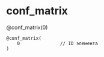 <!--
link: ./conf_matrix.css

@conf_matrix

<div class="cm-container">
    <h1>Multiclass Confusion Matrix</h1>
    <p class="subtitle">One-vs-All Approach</p>
    
    <div class="matrices-container">
        <div class="matrix-section">
            <div class="matrix-title">Multiclass Confusion Matrix (5×5)</div>
            <div id="multiclassMatrix@0" class="matrix multiclass-matrix"></div>
        </div>

        <div class="matrix-section">
            <div class="matrix-title">Binary Confusion Matrix</div>
            <div id="binaryMatrix@0" class="matrix binary-matrix"></div>
            <div class="controls">
                <label for="classSelect@0">Выберите позитивный класс: </label>
                <select id="classSelect@0" class="class-selector">
                    <option value="0">Class 1</option>
                    <option value="1">Class 2</option>
                    <option value="2">Class 3</option>
                    <option value="3">Class 4</option>
                    <option value="4">Class 5</option>
                </select>
            </div>
        </div>
    </div>
</div>

<script>
    // Пример данных для многоклассовой матрицы ошибок 5×5
    const confusionMatrix = [
        [85, 2, 3, 1, 4],
        [3, 78, 5, 2, 2],
        [1, 4, 82, 3, 0],
        [2, 1, 2, 88, 2],
        [0, 3, 1, 1, 89]
    ];

    const classNames = ['Class 1', 'Class 2', 'Class 3', 'Class 4', 'Class 5'];
    let currentClass = 0;

    function createMulticlassMatrix() {
        const container = document.getElementById('multiclassMatrix@0');
        container.innerHTML = '';

        // Заголовок "Prediction"
        const predictionHeader = document.createElement('div');
        predictionHeader.className = 'cell header-cell';
        predictionHeader.style.gridColumn = '3 / -1';
        predictionHeader.style.gridRow = '1';
        predictionHeader.textContent = 'Prediction';
        container.appendChild(predictionHeader);

        // Заголовки столбцов классов
        for (let i = 0; i < 5; i++) {
            const header = document.createElement('div');
            header.className = 'cell header-cell class-header';
            header.style.gridColumn = i + 3;
            header.style.gridRow = '2';
            header.textContent = classNames[i];
            container.appendChild(header);
        }

        // Заголовок "Actual"
        const actualHeader = document.createElement('div');
        actualHeader.className = 'cell header-cell';
        actualHeader.style.gridColumn = '1';
        actualHeader.style.gridRow = '3 / -1';
        actualHeader.style.writingMode = 'vertical-rl';
        actualHeader.style.textOrientation = 'mixed';
        actualHeader.textContent = 'Actual';
        container.appendChild(actualHeader);

        // Заголовки строк классов
        for (let i = 0; i < 5; i++) {
            const header = document.createElement('div');
            header.className = 'cell header-cell class-header';
            header.style.gridColumn = '2';
            header.style.gridRow = i + 3;
            header.textContent = classNames[i];
            container.appendChild(header);
        }

        // Данные матрицы
        for (let i = 0; i < 5; i++) {
            for (let j = 0; j < 5; j++) {
                const cell = document.createElement('div');
                cell.className = 'cell data-cell';
                // Выделяем зеленым только диагональный элемент текущего выбранного класса
                if (i === j && i === currentClass) {
                    cell.classList.add('current-class-diagonal');
                }
                cell.style.gridColumn = j + 3;
                cell.style.gridRow = i + 3;
                cell.textContent = confusionMatrix[i][j];
                cell.dataset.row = i;
                cell.dataset.col = j;
                container.appendChild(cell);
            }
        }
    }

    function createBinaryMatrix() {
        const container = document.getElementById('binaryMatrix@0');
        container.innerHTML = '';

        // Заголовок "Prediction"
        const predictionHeader = document.createElement('div');
        predictionHeader.className = 'cell header-cell';
        predictionHeader.style.gridColumn = '4 / -1';
        predictionHeader.style.gridRow = '1';
        predictionHeader.textContent = 'Prediction';
        container.appendChild(predictionHeader);

        // Заголовки столбцов
        const posHeader = document.createElement('div');
        posHeader.className = 'cell header-cell';
        posHeader.style.gridColumn = '4';
        posHeader.style.gridRow = '2';
        posHeader.textContent = 'Positive';
        container.appendChild(posHeader);

        const negHeader = document.createElement('div');
        negHeader.className = 'cell header-cell';
        negHeader.style.gridColumn = '5';
        negHeader.style.gridRow = '2';
        negHeader.textContent = 'Negative';
        container.appendChild(negHeader);

        // Заголовок "Actual"
        const actualHeader = document.createElement('div');
        actualHeader.className = 'cell header-cell';
        actualHeader.style.gridColumn = '1';
        actualHeader.style.gridRow = '3 / -1';
        actualHeader.style.writingMode = 'vertical-rl';
        actualHeader.style.textOrientation = 'mixed';
        actualHeader.textContent = 'Actual';
        container.appendChild(actualHeader);

        // Заголовки строк
        const posRowHeader = document.createElement('div');
        posRowHeader.className = 'cell header-cell';
        posRowHeader.style.gridColumn = '3';
        posRowHeader.style.gridRow = '3';
        posRowHeader.textContent = 'Positive';
        container.appendChild(posRowHeader);

        const negRowHeader = document.createElement('div');
        negRowHeader.className = 'cell header-cell';
        negRowHeader.style.gridColumn = '3';
        negRowHeader.style.gridRow = '4';
        negRowHeader.textContent = 'Negative';
        container.appendChild(negRowHeader);

        // Вычисляем значения для бинарной матрицы
        const tp = confusionMatrix[currentClass][currentClass];
        let fp = 0, fn = 0, tn = 0;

        // FP: сумма столбца без диагонального элемента
        for (let i = 0; i < 5; i++) {
            if (i !== currentClass) {
                fp += confusionMatrix[i][currentClass];
            }
        }

        // FN: сумма строки без диагонального элемента
        for (let j = 0; j < 5; j++) {
            if (j !== currentClass) {
                fn += confusionMatrix[currentClass][j];
            }
        }

        // TN: сумма всех элементов не в строке и не в столбце
        for (let i = 0; i < 5; i++) {
            for (let j = 0; j < 5; j++) {
                if (i !== currentClass && j !== currentClass) {
                    tn += confusionMatrix[i][j];
                }
            }
        }

        // Создаем ячейки бинарной матрицы
        const tpCell = document.createElement('div');
        tpCell.className = 'cell binary-cell tp';
        tpCell.style.gridColumn = '4';
        tpCell.style.gridRow = '3';
        tpCell.textContent = `TP = ${tp}`;
        tpCell.dataset.type = 'tp';
        container.appendChild(tpCell);

        const fnCell = document.createElement('div');
        fnCell.className = 'cell binary-cell fn';
        fnCell.style.gridColumn = '5';
        fnCell.style.gridRow = '3';
        fnCell.textContent = `FN = ${fn}`;
        fnCell.dataset.type = 'fn';
        container.appendChild(fnCell);

        const fpCell = document.createElement('div');
        fpCell.className = 'cell binary-cell fp';
        fpCell.style.gridColumn = '4';
        fpCell.style.gridRow = '4';
        fpCell.textContent = `FP = ${fp}`;
        fpCell.dataset.type = 'fp';
        container.appendChild(fpCell);

        const tnCell = document.createElement('div');
        tnCell.className = 'cell binary-cell tn';
        tnCell.style.gridColumn = '5';
        tnCell.style.gridRow = '4';
        tnCell.textContent = `TN = ${tn}`;
        tnCell.dataset.type = 'tn';
        container.appendChild(tnCell);

        // Добавляем обработчики событий
        addBinaryMatrixEvents();
    }

    function addBinaryMatrixEvents() {
        const binaryCells = document.querySelectorAll('.binary-cell');
        
        binaryCells.forEach(cell => {
            cell.addEventListener('mouseenter', () => highlightMulticlass(cell.dataset.type));
            cell.addEventListener('mouseleave', () => clearHighlight());
        });
    }

    function highlightMulticlass(type) {
        const multiclassCells = document.querySelectorAll('#multiclassMatrix@0 .data-cell');
        
        multiclassCells.forEach(cell => {
            const row = parseInt(cell.dataset.row);
            const col = parseInt(cell.dataset.col);
            
            cell.classList.remove('highlight-tp', 'highlight-fp', 'highlight-fn', 'highlight-tn');
            
            if (type === 'tp' && row === currentClass && col === currentClass) {
                cell.classList.add('highlight-tp');
            } else if (type === 'fp' && row !== currentClass && col === currentClass) {
                cell.classList.add('highlight-fp');
            } else if (type === 'fn' && row === currentClass && col !== currentClass) {
                cell.classList.add('highlight-fn');
            } else if (type === 'tn' && row !== currentClass && col !== currentClass) {
                cell.classList.add('highlight-tn');
            }
        });
    }

    function clearHighlight() {
        const multiclassCells = document.querySelectorAll('#multiclassMatrix@0 .data-cell');
        multiclassCells.forEach(cell => {
            cell.classList.remove('highlight-tp', 'highlight-fp', 'highlight-fn', 'highlight-tn');
        });
    }

    function updateMatrices() {
        createMulticlassMatrix();
        createBinaryMatrix();
    }

    // Обработчик изменения класса
    document.getElementById('classSelect@0').addEventListener('change', (e) => {
        currentClass = parseInt(e.target.value);
        updateMatrices();
    });

    // Инициализация
    createMulticlassMatrix();
    createBinaryMatrix();
</script>

@end
-->

# conf_matrix

@conf_matrix(0)

```
@conf_matrix(
    0               // ID элемента
)
```
